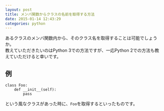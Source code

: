 ```yaml
---
layout: post
title: メンバ関数からクラスの名前を取得する方法
date: 2015-01-14 12:43:29
categories: python
---
```

<p>あるクラスのメンバ関数内から、そのクラス名を取得することは可能でしょうか。<br>
教えていただきたいのはPython 3での方法ですが、一応Python 2での方法も教えていただけると幸いです。</p>

<h2>例</h2>

<pre class="lang-py prettyprint-override"><code>class Foo:
    def __init__(self):
        pass
</code></pre>

<p>という風なクラスがあった時に、<code>Foo</code>を取得するといったものです。</p>

